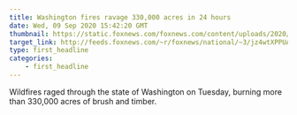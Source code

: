 ```yaml
---
title: Washington fires ravage 330,000 acres in 24 hours
date: Wed, 09 Sep 2020 15:42:20 GMT
thumbnail: https://static.foxnews.com/foxnews.com/content/uploads/2020/09/AP20252743350388.jpg
target_link: http://feeds.foxnews.com/~r/foxnews/national/~3/jz4wtXPPUAc/washington-fires-tear-through-more-than-330000-acres-in-24-hours
type: first_headline
categories:
    - first_headline
---
```

Wildfires raged through the state of Washington on Tuesday, burning more than 330,000 acres of brush and timber.<img src="http://feeds.feedburner.com/~r/foxnews/national/~4/jz4wtXPPUAc" height="1" width="1" alt=""/> 